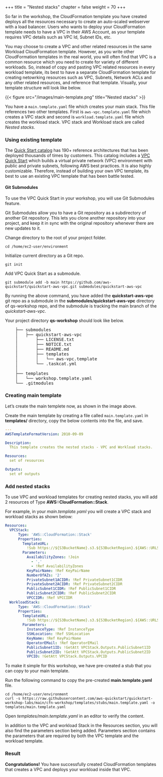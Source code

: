 +++
title = "Nested stacks"
chapter = false
weight = 70
+++

So far in the workshop, the CloudFormation template you have created deploys all the resources necessary to create an auto-scaled webserver with a load balancer. Users who wants to deploy your CloudFormation template needs to have a VPC in their AWS Account, as your template requires VPC details such as VPC Id, Subnet IDs, etc.

You may choose to create a VPC and other related resources in the same Workload CloudFormation template. However, as you write other CloudFormation templates in the real world, you will often find that VPC is a common resource which you need to create for variety of different workloads. So, instead of copy and pasting VPC related resources in every workload template, its best to have a separate CloudFormation template for creating netowrking resources such as VPC, Subnets, Network ACLs and any other related resources, and reference that template. Visually, your template structure will look like below.

{{< figure src="/images/main-template.png" title="Nested stacks" >}}

You have a `main.template.yaml` file which creates your main stack. This file references two other templates. First is `aws-vpc.template.yaml` file which creates a VPC stack and second is `workload.template.yaml` file which creates the workload stack. VPC stack and Workload stack are called *Nested stacks*.

### Using existing template

The [Quick Start catalog](https://aws.amazon.com/quickstart) has 190+ reference architectures that has been deployed thousands of times by customers. This catalog includes a [VPC Quick Start](https://aws.amazon.com/quickstart/architecture/vpc/) which builds a virtual private network (VPC) environment with public and private subnets, following AWS best practices. It is also highly customizable. Therefore, instead of building your own VPC template, its best to use an existing VPC template that has been battle tested.

#### Git Submodules

To use the VPC Quick Start in your workshop, you will use Git Submodules feature.

Git Submodules allow you to have a Git repository as a subdirectory of another Git repository. This lets you clone another repository into your project, and keep it in sync with the original repository whenever there are new updates to it.

Change directory to the root of your project folder.

```
cd /home/ec2-user/environment
```

Initialize current directory as a Git repo.

```
git init
```

Add VPC Quick Start as a submodule.

```
git submodule add -b main https://github.com/aws-quickstart/quickstart-aws-vpc.git submodules/quickstart-aws-vpc
```

By running the above command, you have added the **quickstart-aws-vpc** git repo as a submodule in the **submodules/quickstart-aws-vpc** directory of qs-workshop repo, and the submodule is tracking the main branch of the *quickstart-aws-vpc*.

Your project directory **qs-workshop** should look like below.

<pre>
    ├── submodules
    │   ├── quickstart-aws-vpc
    │       ├── LICENSE.txt
    │       ├── NOTICE.txt
    │       ├── README.md
    │       ├── templates
    │       │   └── aws-vpc.template
    │       └── .taskcat.yml
    │
    ├── templates
    │   └── workshop.template.yaml
    └── .gitmodules
</pre>

### Creating main template

Let’s create the main templete now, as shown in the image above.

Create the main template by creating a file called `main.template.yaml` in **templates/** directory, copy the below contents into the file, and save.

```yaml
---
AWSTemplateFormatVersion: 2010-09-09

Description:
  This template creates the nested stacks - VPC and Workload stacks.

Resources:
  set of resources

Outputs:
  set of outputs
```

### Add nested stacks

To use VPC and workload templates for creating nested stacks, you will add 2 resources of Type **AWS::CloudFormation::Stack**.

For example, in your _main.template.yaml_ you will create a VPC stack and workload stacks as shown below:

```yaml
Resources:
  VPCStack:
      Type: 'AWS::CloudFormation::Stack'
      Properties:
        TemplateURL:
          !Sub https://${S3BucketName}.s3.${S3BucketRegion}.${AWS::URLSuffix}/${S3KeyPrefix}submodules/quickstart-aws-vpc/templates/aws-vpc.template
        Parameters:
          AvailabilityZones: !Join 
            - ','
            - !Ref AvailabilityZones
          KeyPairName: !Ref KeyPairName
          NumberOfAZs: '2'
          PrivateSubnet1ACIDR: !Ref PrivateSubnet1CIDR
          PrivateSubnet2ACIDR: !Ref PrivateSubnet2CIDR
          PublicSubnet1CIDR: !Ref PublicSubnet1CIDR
          PublicSubnet2CIDR: !Ref PublicSubnet2CIDR
          VPCCIDR: !Ref VPCCIDR
  WorkloadStack:
      Type: 'AWS::CloudFormation::Stack'
      Properties:
        TemplateURL:
          !Sub https://${S3BucketName}.s3.${S3BucketRegion}.${AWS::URLSuffix}/${S3KeyPrefix}templates/public.workload.template.yaml
        Parameters:
          InstanceType: !Ref InstanceType
          SSHLocation: !Ref SSHLocation
          KeyName: !Ref KeyPairName
          OperatorEMail: !Ref OperatorEMail
          PublicSubnet1ID: !GetAtt VPCStack.Outputs.PublicSubnet1ID
          PublicSubnet2ID: !GetAtt VPCStack.Outputs.PublicSubnet2ID
          VPCID: !GetAtt VPCStack.Outputs.VPCID
```

To make it simple for this workshop, we have pre-created a stub that you can copy to your main template.

Run the following command to copy the pre-created **main.template.yaml** file.

```
cd /home/ec2-user/environment
curl -s https://raw.githubusercontent.com/aws-quickstart/quickstart-workshop-labs/main/cfn-workshop/templates/stubs/main.template.yaml -o templates/main.template.yaml
```

Open _templates/main.template.yaml_ in an editor to verify the content.

In addition to the VPC and workload Stack in the Resources section, you will also find the parameters section being added. Parameters section contains the parameters that are required by both the VPC template and the workload template.

### Result

**Congratulations!** You have successfully created CloudFormation templates that creates a VPC and deploys your workload inside that VPC.